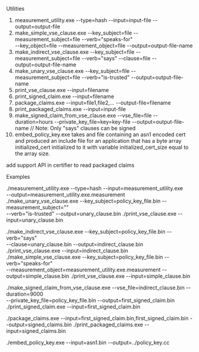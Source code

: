 Utilities

  1. measurement_utility.exe --type=hash --input=input-file --output=output-file
  2. make_simple_vse_clause.exe --key_subject=file --measurement_subject=file --verb="speaks-for" \
    --key_object=file --measurement_object=file --output=output-file-name
  3. make_indirect_vse_clause.exe --key_subject=file --measurement_subject=file --verb="says" --clause=file --output=output-file-name
  4. make_unary_vse_clause.exe --key_subject=file --measurement_subject=file --verb="is-trusted" --output=output-file-name
  5. print_vse_clause.exe --input=filename
  6. print_signed_claim.exe --input=filename
  7. package_claims.exe --input=file1,file2,... --output-file=filename
  8. print_packaged_claims.exe --input=input-file
  9. make_signed_claim_from_vse_clause.exe --vse_file=file --duration=hours --private_key_file=key=key-file --output=output-file-name
  // Note:  Only "says" clauses can be signed
  10. embed_policy_key.exe takes and file containing an asn1 encoded cert and produced an include file for an application
      that has a byte array initialized_cert initialized to it with variable initialized_cert_size equal to the array size.

add support API in certifier to read packaged claims

Examples

  ./measurement_utility.exe --type=hash --input=measurement_utility.exe \
      --output=measurement_utility.exe.measurement
  ./make_unary_vse_clause.exe --key_subject=policy_key_file.bin --measurement_subject="" \
      --verb="is-trusted" --output=unary_clause.bin
  ./print_vse_clause.exe --input=unary_clause.bin
  
  ./make_indirect_vse_clause.exe --key_subject=policy_key_file.bin --verb="says" \
      --clause=unary_clause.bin --output=indirect_clause.bin
  ./print_vse_clause.exe --input=indirect_clause.bin
  ./make_simple_vse_clause.exe --key_subject=policy_key_file.bin --verb="speaks-for" \
     --measurement_object=measurement_utility.exe.measurement --output=simple_clause.bin
  ./print_vse_clause.exe --input=simple_clause.bin

  ./make_signed_claim_from_vse_clause.exe --vse_file=indirect_clause.bin --duration=9000 \
     --private_key_file=policy_key_file.bin --output=first_signed_claim.bin
  ./print_signed_claim.exe --input=first_signed_claim.bin

  ./package_claims.exe --input=first_signed_claim.bin,first_signed_claim.bin --output=signed_claims.bin
  ./print_packaged_claims.exe --input=signed_claims.bin

  ./embed_policy_key.exe --input=asn1.bin --output=../policy_key.cc
